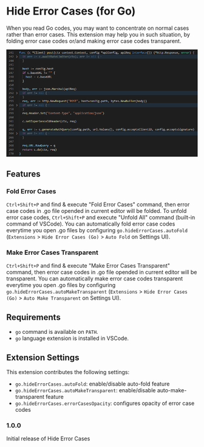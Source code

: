 # Hide Error Cases (for Go)

When you read Go codes, you may want to concentrate on normal cases rather than error cases.
This extension may help you in such situation, by folding error case codes or/and making error case codes transparent.

![Hide Error Cases Screenshot](images/screen-shot.png)

## Features

### Fold Error Cases

`Ctrl+Shift+P` and find & execute "Fold Error Cases" command, then error case codes in .go file opended in current editor will be folded.
To unfold error case codes, `Ctrl+Shift+P` and execute "Unfold All" command (built-in command of VSCode).
You can automatically fold error case codes everytime you open .go files by configuring `go.hideErrorCases.autoFold` (`Extensions` > `Hide Error Cases (Go)` > `Auto Fold` on Settings UI).

### Make Error Cases Transparent

`Ctrl+Shift+P` and find & execute "Make Error Cases Transparent" command, then error case codes in .go file opended in current editor will be transparent.
You can automatically make error case codes transparent everytime you open .go files by configuring `go.hideErrorCases.autoMakeTransparent` (`Extensions` > `Hide Error Cases (Go)` > `Auto Make Transparent` on Settings UI).

## Requirements

- `go` command is available on `PATH`.
- `go` language extension is installed in VSCode.

## Extension Settings

This extension contributes the following settings:

- `go.hideErrorCases.autoFold`: enable/disable auto-fold feature
- `go.hideErrorCases.autoMakeTransparent`: enable/disable auto-make-transparent feature
- `go.hideErrorCases.errorCasesOpacity`: configures opacity of error case codes

### 1.0.0

Initial release of Hide Error Cases
